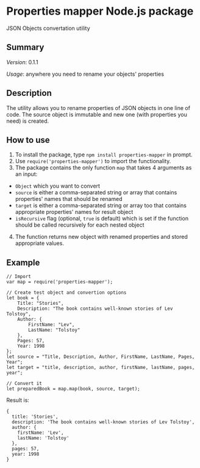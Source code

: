 # Properties mapper Node.js package
JSON Objects convertation utility

## Summary
_Version_: 0.1.1

_Usage_: anywhere you need to rename your objects' properties

## Description
The utility allows you to rename properties of JSON objects in one line of code. The source object is immutable and new one (with properties you need) is created.


## How to use
1. To install the package, type `npm install properties-mapper` in prompt.
2. Use `require('properties-mapper')` to import the functionality.
3. The package contains the only function `map` that takes 4 arguments as an input:
  * `Object` which you want to convert
  * `source` is either a comma-separated string or array that contains properties' names that should be renamed
  * `target` is either a comma-separated string or array too that contains appropriate properties' names for result object
  * `isRecursive` flag (optional, `true` is default) which is set if the function should be called recursively for each nested object
4. The function returns new object with renamed properties and stored appropriate values.


## Example
```
// Import 
var map = require('properties-mapper');

// Create test object and convertion options
let book = {
	Title: "Stories",
	Description: "The book contains well-known stories of Lev Tolstoy",
	Author: {
		FirstName: "Lev",
		LastName: "Tolstoy"
	},
	Pages: 57,
	Year: 1998
};
let source = "Title, Description, Author, FirstName, LastName, Pages, Year";
let target = "title, description, author, firstName, lastName, pages, year";

// Convert it
let preparedBook = map.map(book, source, target);

```
Result is:
```
{ 
  title: 'Stories',
  description: 'The book contains well-known stories of Lev Tolstoy',
  author: { 
    firstName: 'Lev', 
    lastName: 'Tolstoy' 
  },
  pages: 57,
  year: 1998 
}
```
